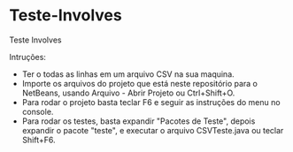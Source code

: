 # Teste-Involves
Teste Involves

Intruções:
- Ter o todas as linhas em um arquivo CSV na sua maquina.
- Importe os arquivos do projeto que está neste repositório para o NetBeans, usando Arquivo - Abrir Projeto ou Ctrl+Shift+O.
- Para rodar o projeto basta teclar F6 e seguir as instruções do menu no console.
- Para rodar os testes, basta expandir "Pacotes de Teste", depois expandir o pacote "teste", e executar o arquivo CSVTeste.java ou teclar Shift+F6.
